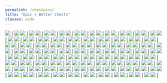 ```yaml
---
permalink: /chestpics/
title: "Epic + Better Chests"
classes: wide
---  
```


![](https://cdn.discordapp.com/attachments/826525665116553228/827368664105484318/image0.png) | ![](https://cdn.discordapp.com/attachments/826525665116553228/827368700528033812/image0.png)
![](https://cdn.discordapp.com/attachments/826525665116553228/827542599207616552/image0.png) | ![](https://cdn.discordapp.com/attachments/826525665116553228/828439499091738694/image0.png)
![](https://cdn.discordapp.com/attachments/826525665116553228/828439499486527508/image1.png) | ![](https://cdn.discordapp.com/attachments/826525665116553228/828439499981848618/image2.png)
![](https://cdn.discordapp.com/attachments/826525665116553228/828439500291702784/image3.png) | ![](https://cdn.discordapp.com/attachments/826525665116553228/830211930731053126/image0.png)
![](https://cdn.discordapp.com/attachments/826525665116553228/830211931335819264/image1.png) | ![](https://cdn.discordapp.com/attachments/826525665116553228/830211931804532786/image2.png)
![](https://cdn.discordapp.com/attachments/826525665116553228/830211932836462612/image3.png) | ![](https://cdn.discordapp.com/attachments/826525665116553228/830211933307142184/image4.png)
![](https://cdn.discordapp.com/attachments/826525665116553228/830833740410126376/image0.png) | ![](https://cdn.discordapp.com/attachments/826525665116553228/830833740737019984/image1.png)
![](https://cdn.discordapp.com/attachments/826525665116553228/835731150869102672/IMG_3410.PNG) | ![](https://cdn.discordapp.com/attachments/826525665116553228/835731161807323166/IMG_3401.PNG)
![](https://cdn.discordapp.com/attachments/826525665116553228/835731161904578560/IMG_3411.PNG) | ![](https://cdn.discordapp.com/attachments/826525665116553228/835731551127207956/IMG_3440.PNG)
![](https://cdn.discordapp.com/attachments/826525665116553228/835731551538118666/IMG_3447.PNG) | ![](https://cdn.discordapp.com/attachments/826525665116553228/835731559155105792/IMG_3442.PNG)
![](https://cdn.discordapp.com/attachments/826525665116553228/835731559796703262/IMG_3456.PNG) | ![](https://cdn.discordapp.com/attachments/826525665116553228/835731713538785320/IMG_3462.PNG)
![](https://cdn.discordapp.com/attachments/826525665116553228/835731730722979850/IMG_3491.PNG) | ![](https://cdn.discordapp.com/attachments/826525665116553228/835731732362690630/IMG_3497.PNG)
![](https://cdn.discordapp.com/attachments/826525665116553228/835731732434911242/IMG_3512.PNG) | ![](https://cdn.discordapp.com/attachments/826525665116553228/835731732799553586/IMG_3486.PNG)
![](https://cdn.discordapp.com/attachments/826525665116553228/835731875313221673/IMG_3575.PNG) | ![](https://cdn.discordapp.com/attachments/826525665116553228/835731876609130508/IMG_3545.PNG)
![](https://cdn.discordapp.com/attachments/826525665116553228/835731883760680970/IMG_3551.PNG) | ![](https://cdn.discordapp.com/attachments/826525665116553228/835731883350294538/IMG_3527.PNG)
![](https://cdn.discordapp.com/attachments/826525665116553228/836040890132201492/image0.png) | ![](https://cdn.discordapp.com/attachments/826525665116553228/836275532286525460/image0.png)
![](https://cdn.discordapp.com/attachments/826525665116553228/836275532647628800/image1.png) | ![](https://cdn.discordapp.com/attachments/826525665116553228/840815557158109224/IMG_3719.PNG)
![](https://cdn.discordapp.com/attachments/826525665116553228/840815565211959329/IMG_3771.PNG) | ![](https://cdn.discordapp.com/attachments/826525665116553228/840815575319969812/IMG_3732.PNG)
![](https://cdn.discordapp.com/attachments/826525665116553228/840815579165098044/IMG_3720.PNG) | ![](https://cdn.discordapp.com/attachments/826525665116553228/840815579090386994/IMG_3773.PNG)
![](https://cdn.discordapp.com/attachments/826525665116553228/840815697877008414/IMG_3854.PNG) | ![](https://cdn.discordapp.com/attachments/826525665116553228/840815710996922368/IMG_3774.PNG)
![](https://cdn.discordapp.com/attachments/826525665116553228/840815713312702464/IMG_3780.PNG) | ![](https://cdn.discordapp.com/attachments/826525665116553228/840815714830123018/IMG_3782.PNG)
![](https://cdn.discordapp.com/attachments/826525665116553228/840815714981773353/IMG_3802.PNG) | ![](https://cdn.discordapp.com/attachments/826525665116553228/840815878114508820/IMG_3956.PNG)
![](https://cdn.discordapp.com/attachments/826525665116553228/862195221805400104/image0.jpg) | ![](https://cdn.discordapp.com/attachments/826525665116553228/862195363153838140/image0.jpg)
![](https://cdn.discordapp.com/attachments/826525665116553228/862195478115123231/IMG_3946.PNG) | ![](https://cdn.discordapp.com/attachments/826525665116553228/862195479324000306/IMG_3948.PNG)
![](https://cdn.discordapp.com/attachments/826525665116553228/862195480502206474/IMG_3958.PNG) | ![](https://cdn.discordapp.com/attachments/826525665116553228/862195481517359145/IMG_3961.PNG)
![](https://cdn.discordapp.com/attachments/826525665116553228/862195630809415710/IMG_3970.PNG) | ![](https://cdn.discordapp.com/attachments/826525665116553228/862195632198254602/IMG_3995.PNG)
![](https://cdn.discordapp.com/attachments/826525665116553228/862195633254432788/IMG_3974.PNG) | ![](https://cdn.discordapp.com/attachments/826525665116553228/862196300904136714/IMG_4090.PNG)
![](https://cdn.discordapp.com/attachments/826525665116553228/862196300677120060/IMG_4058.PNG) | ![](https://cdn.discordapp.com/attachments/826525665116553228/862196301235093504/IMG_4071.PNG)
![](https://cdn.discordapp.com/attachments/826525665116553228/862196303366455306/IMG_4077.PNG) | ![](https://cdn.discordapp.com/attachments/826525665116553228/862196461449117736/IMG_4124.PNG)
![](https://cdn.discordapp.com/attachments/826525665116553228/862196462040121394/IMG_4281.PNG) | ![](https://cdn.discordapp.com/attachments/826525665116553228/862196471890051102/IMG_4343.PNG)
![](https://cdn.discordapp.com/attachments/826525665116553228/862196472019681290/IMG_4287.PNG) | ![](https://cdn.discordapp.com/attachments/826525665116553228/862196617755230218/IMG_4384.PNG)
![](https://cdn.discordapp.com/attachments/826525665116553228/862196617893118023/IMG_4392.PNG) | ![](https://cdn.discordapp.com/attachments/826525665116553228/862196621752139776/IMG_4355.PNG)
![](https://cdn.discordapp.com/attachments/826525665116553228/862196627594018816/IMG_4403.PNG) | ![](https://cdn.discordapp.com/attachments/826525665116553228/862196627950010378/IMG_4404.PNG)
![](https://cdn.discordapp.com/attachments/826525665116553228/862196742014500934/IMG_4420.PNG) | ![](https://cdn.discordapp.com/attachments/826525665116553228/862196754547867648/IMG_4439.PNG)
![](https://cdn.discordapp.com/attachments/826525665116553228/862196759987879936/IMG_4494.PNG) | ![](https://cdn.discordapp.com/attachments/826525665116553228/862196766072897546/IMG_4554.PNG)
![](https://cdn.discordapp.com/attachments/826525665116553228/862196766421417985/IMG_4558.PNG) | ![](https://cdn.discordapp.com/attachments/826525665116553228/862196767474581534/IMG_4569.PNG)
![](https://cdn.discordapp.com/attachments/826525665116553228/862196769977794600/IMG_4520.PNG) | ![](https://cdn.discordapp.com/attachments/826525665116553228/862197100552650752/IMG_4668.PNG)
![](https://cdn.discordapp.com/attachments/826525665116553228/862197111247863848/IMG_4585.PNG) | ![](https://cdn.discordapp.com/attachments/826525665116553228/862197119014928394/IMG_4683.PNG)
![](https://cdn.discordapp.com/attachments/826525665116553228/862197121086914560/IMG_4835.PNG) | ![](https://cdn.discordapp.com/attachments/826525665116553228/862197122257518622/IMG_4606.PNG)
![](https://cdn.discordapp.com/attachments/826525665116553228/862197123276734475/IMG_4597.PNG) | ![](https://cdn.discordapp.com/attachments/826525665116553228/862197261488488458/IMG_4871.PNG)
![](https://cdn.discordapp.com/attachments/826525665116553228/862197282778120192/IMG_4873.PNG) | ![](https://cdn.discordapp.com/attachments/826525665116553228/862197283902586880/IMG_4950.PNG)
![](https://cdn.discordapp.com/attachments/826525665116553228/862197286867828786/IMG_4957.PNG) | ![](https://cdn.discordapp.com/attachments/826525665116553228/862197288528379924/IMG_4951.PNG)
![](https://cdn.discordapp.com/attachments/826525665116553228/862197289791389696/IMG_4928.PNG) | ![](https://cdn.discordapp.com/attachments/826525665116553228/862197433831391232/IMG_3311.PNG)
![](https://cdn.discordapp.com/attachments/826525665116553228/862197435254571088/IMG_3303.PNG) | ![](https://cdn.discordapp.com/attachments/826525665116553228/862197456505667594/IMG_4964.PNG)
![](https://cdn.discordapp.com/attachments/826525665116553228/862198148864016394/IMG_5039.PNG) | ![](https://cdn.discordapp.com/attachments/826525665116553228/862198150206849055/IMG_5139.PNG)
![](https://cdn.discordapp.com/attachments/826525665116553228/862198153482993694/IMG_5148.PNG) | ![](https://cdn.discordapp.com/attachments/826525665116553228/862198153797304330/IMG_5235.PNG)
![](https://cdn.discordapp.com/attachments/826525665116553228/862198154719395850/IMG_5146.PNG) | ![](https://cdn.discordapp.com/attachments/826525665116553228/862198266536263680/IMG_5335.PNG)
![](https://cdn.discordapp.com/attachments/826525665116553228/862198516638416906/IMG_5253.PNG) | ![](https://cdn.discordapp.com/attachments/826525665116553228/862198517921087508/IMG_5355.PNG)
![](https://cdn.discordapp.com/attachments/826525665116553228/862198519250026526/IMG_5363.PNG) | ![](https://cdn.discordapp.com/attachments/826525665116553228/862198519925964860/IMG_5381.PNG)
![](https://cdn.discordapp.com/attachments/826525665116553228/862198635138646046/IMG_5475.PNG) | ![](https://cdn.discordapp.com/attachments/826525665116553228/862198819608723506/IMG_5479.PNG)
![](https://cdn.discordapp.com/attachments/826525665116553228/862198819546595338/IMG_5546.PNG) | ![](https://cdn.discordapp.com/attachments/826525665116553228/862198819650011176/IMG_5565.PNG)
![](https://cdn.discordapp.com/attachments/826525665116553228/862198821634965534/IMG_5543.PNG) | ![](https://cdn.discordapp.com/attachments/826525665116553228/862198954707517440/IMG_3317.PNG)
![](https://cdn.discordapp.com/attachments/826525665116553228/862198956037505024/IMG_3318.PNG) | ![](https://cdn.discordapp.com/attachments/826525665116553228/862198958598914048/IMG_5830.PNG)
![](https://cdn.discordapp.com/attachments/826525665116553228/862198971808481280/IMG_5681.PNG) | ![](https://cdn.discordapp.com/attachments/826525665116553228/862198973476241438/IMG_5825.PNG)
![](https://cdn.discordapp.com/attachments/826525665116553228/862198973354999848/IMG_5674.PNG) | ![](https://cdn.discordapp.com/attachments/826525665116553228/862199107245572116/IMG_5888.PNG)
![](https://cdn.discordapp.com/attachments/826525665116553228/862199110861848596/IMG_5848.PNG) | ![](https://cdn.discordapp.com/attachments/826525665116553228/862199112270086144/IMG_5857.PNG)
![](https://cdn.discordapp.com/attachments/826525665116553228/866190434982952990/IMG_5909.PNG) | ![](https://cdn.discordapp.com/attachments/826525665116553228/866190443691507722/IMG_6035.PNG)
![](https://cdn.discordapp.com/attachments/826525665116553228/866190445925892102/IMG_6011.PNG) | ![](https://cdn.discordapp.com/attachments/826525665116553228/866190446854406164/IMG_5934.PNG)
![](https://cdn.discordapp.com/attachments/826525665116553228/866190607130558484/IMG_3346.PNG) | ![](https://cdn.discordapp.com/attachments/826525665116553228/866190611148439552/IMG_6140.PNG)
![](https://cdn.discordapp.com/attachments/826525665116553228/866190614465871922/IMG_6163.PNG) | ![](https://cdn.discordapp.com/attachments/826525665116553228/866190621944578089/IMG_6175.PNG)
![](https://cdn.discordapp.com/attachments/826525665116553228/866190622201217044/IMG_6169.PNG) | ![](https://cdn.discordapp.com/attachments/826525665116553228/866190866702663690/IMG_6390.PNG)
![](https://cdn.discordapp.com/attachments/826525665116553228/866190867727777792/IMG_6394.PNG) | ![](https://cdn.discordapp.com/attachments/826525665116553228/866190870423535656/IMG_6391.PNG)
![](https://cdn.discordapp.com/attachments/826525665116553228/866190876316139550/IMG_6591.PNG) | ![](https://cdn.discordapp.com/attachments/826525665116553228/866190877374414848/IMG_6592.PNG)
![](https://cdn.discordapp.com/attachments/826525665116553228/874157617721790524/IMG_6974.PNG) | ![](https://cdn.discordapp.com/attachments/826525665116553228/874157617998614558/IMG_6833.PNG)
![](https://cdn.discordapp.com/attachments/826525665116553228/874157619412074546/IMG_6959.PNG) | ![](https://cdn.discordapp.com/attachments/826525665116553228/874157621752520764/IMG_6731.PNG)
![](https://cdn.discordapp.com/attachments/826525665116553228/874157895346962452/IMG_7007.PNG) | ![](https://cdn.discordapp.com/attachments/826525665116553228/874157907380437012/IMG_7080.PNG)
![](https://cdn.discordapp.com/attachments/826525665116553228/874157907451715634/IMG_7002.PNG) | ![](https://cdn.discordapp.com/attachments/826525665116553228/874157909410471986/IMG_7210.PNG)
![](https://cdn.discordapp.com/attachments/826525665116553228/874157912015122462/IMG_7219.PNG) | ![](https://cdn.discordapp.com/attachments/826525665116553228/874158106270130176/IMG_7278.PNG)
![](https://cdn.discordapp.com/attachments/826525665116553228/874158123408056401/IMG_7334.PNG) | ![](https://cdn.discordapp.com/attachments/826525665116553228/874158123336740874/IMG_7332.PNG)
![](https://cdn.discordapp.com/attachments/826525665116553228/874158123609382952/IMG_7333.PNG) | ![](https://cdn.discordapp.com/attachments/826525665116553228/874158124016209960/IMG_7644.PNG)
![](https://cdn.discordapp.com/attachments/826525665116553228/874158472898424912/IMG_7699.PNG) | ![](https://cdn.discordapp.com/attachments/826525665116553228/874158473498230805/IMG_7726.PNG)
![](https://cdn.discordapp.com/attachments/826525665116553228/874158474806841364/IMG_7733.PNG) | ![](https://cdn.discordapp.com/attachments/826525665116553228/886523508958584862/IMG_3370.PNG)
![](https://cdn.discordapp.com/attachments/826525665116553228/886523511542284288/IMG_7998.PNG) | ![](https://cdn.discordapp.com/attachments/826525665116553228/886523511567417404/IMG_7997.PNG)
![](https://cdn.discordapp.com/attachments/826525665116553228/886523519771500584/IMG_7914.PNG) | ![](https://cdn.discordapp.com/attachments/826525665116553228/886523520614551572/IMG_7951.PNG)
![](https://cdn.discordapp.com/attachments/826525665116553228/886523714013921320/IMG_8272.PNG) | ![](https://cdn.discordapp.com/attachments/826525665116553228/886523715444158474/IMG_8183.PNG)
![](https://cdn.discordapp.com/attachments/826525665116553228/886523715658088458/IMG_8419.PNG) | ![](https://cdn.discordapp.com/attachments/826525665116553228/886523716610191360/IMG_8545.PNG)
![](https://cdn.discordapp.com/attachments/826525665116553228/886523716480147506/IMG_8540.PNG) | ![](https://cdn.discordapp.com/attachments/826525665116553228/886524051877658694/IMG_8568.PNG)
![](https://cdn.discordapp.com/attachments/826525665116553228/886524071049834517/IMG_8823.PNG) | ![](https://cdn.discordapp.com/attachments/826525665116553228/886524071876132864/IMG_8775.PNG)
![](https://cdn.discordapp.com/attachments/826525665116553228/886524072303947776/IMG_8719.PNG) | ![](https://cdn.discordapp.com/attachments/826525665116553228/886524072954044416/IMG_8786.PNG)
![](https://cdn.discordapp.com/attachments/826525665116553228/886524074283630652/IMG_8574.PNG) | ![](https://cdn.discordapp.com/attachments/826525665116553228/886524074317217792/IMG_8602.PNG)
![](https://cdn.discordapp.com/attachments/826525665116553228/886524619887116339/IMG_8562.PNG) | ![](https://cdn.discordapp.com/attachments/826525665116553228/886524622986678302/IMG_9166.PNG)
![](https://cdn.discordapp.com/attachments/826525665116553228/886524628959383592/IMG_8933.PNG) | ![](https://cdn.discordapp.com/attachments/826525665116553228/886524633963200542/IMG_9136.PNG)
![](https://cdn.discordapp.com/attachments/826525665116553228/886524634269364244/IMG_9079.PNG) | 

